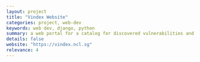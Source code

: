 ```yaml
---
layout: project
title: "Vindex Website"
categories: project, web-dev
keywords: web dev, django, python
summary: a web portal for a catalog for discovered vulnerabilities and reproduciable exploits, using Django Framework and RESTful design.
details: false
website: "https://vindex.ncl.sg"
relevance: 4
---
```

